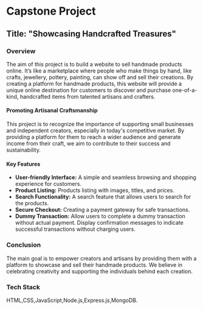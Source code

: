 # Capstone Project

## Title: "Showcasing Handcrafted Treasures"

### Overview
The aim of this project is to build a website to sell handmade products online. It’s like a marketplace where people who make things by hand, like crafts, jewellery, pottery, painting, can show off and sell their creations. By creating a platform for handmade products, this website will provide a unique online destination for customers to discover and purchase one-of-a-kind, handcrafted items from talented artisans and crafters.

#### Promoting Artisanal Craftsmanship
This project is to recognize the importance of supporting small businesses and independent creators, especially in today's competitive market. By providing a platform for them to reach a wider audience and generate income from their craft, we aim to contribute to their success and sustainability.

#### Key Features
- **User-friendly Interface:** A simple and seamless browsing and shopping experience for customers.
- **Product Listing:** Products listing with images, titles, and prices.
- **Search Functionality:** A search feature that allows users to search for the products.
- **Secure Checkout:** Creating a payment gateway for safe transactions.
- **Dummy Transaction:** Allow users to complete a dummy transaction without actual payment. Display confirmation messages to indicate successful transactions without charging users.

### Conclusion
The main goal is to empower creators and artisans by providing them with a platform to showcase and sell their handmade products. We believe in celebrating creativity and supporting the individuals behind each creation.

### Tech Stack
HTML,CSS,JavaScript,Node.js,Express.js,MongoDB.